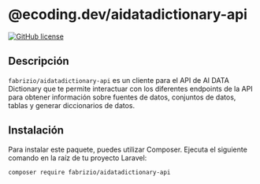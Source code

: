 # @ecoding.dev/aidatadictionary-api

[![GitHub license](https://img.shields.io/github/license/F4brizio/aidatadictionary-api)](https://github.com/F4brizio/aidatadictionary-api/blob/main/LICENSE)

## Descripción

`fabrizio/aidatadictionary-api` es un cliente para el API de AI DATA Dictionary que te permite interactuar con los diferentes endpoints de la API para obtener información sobre fuentes de datos, conjuntos de datos, tablas y generar diccionarios de datos.

## Instalación

Para instalar este paquete, puedes utilizar Composer. Ejecuta el siguiente comando en la raíz de tu proyecto Laravel:

```bash
composer require fabrizio/aidatadictionary-api